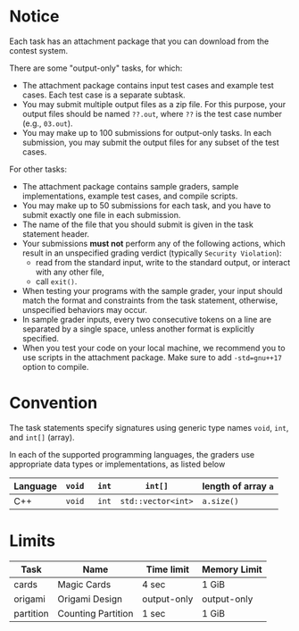 # Notice

Each task has an attachment package that you can download from the contest system.

There are some "output-only" tasks, for which:
* The attachment package contains input test cases and example test cases. Each test case is a separate subtask.
* You may submit multiple output files as a zip file. For this purpose, your output files should be named `??.out`, where `??` is the test case number (e.g., `03.out`).
* You may make up to 100 submissions for output-only tasks. In each submission, you may submit the output files for any subset of the test cases.

For other tasks:
* The attachment package contains sample graders, sample implementations, example test
cases, and compile scripts.
* You may make up to 50 submissions for each task, and you have to submit exactly one file in
each submission.
* The name of the file that you should submit is given in the task statement header.
* Your submissions **must not** perform any of the following actions, which result in
an unspecified grading verdict (typically `Security Violation`):
  * read from the standard input, write to the standard output, or interact with any other file,
  * call `exit()`.
* When testing your programs with the sample grader, your input should match the format and
constraints from the task statement, otherwise, unspecified behaviors may occur.
* In sample grader inputs, every two consecutive tokens on a line are separated by a single
space, unless another format is explicitly specified.
* When you test your code on your local machine, we recommend you to use scripts in the
attachment package. Make sure to add `-std=gnu++17` option to compile.

# Convention

The task statements specify signatures using generic type names `void`, `int`, and `int[]` (array).

In each of the supported programming languages, the graders use appropriate data types or
implementations, as listed below

| Language | `void ` | `int`  | `int[]`            | length of array `a` |
| -------- | ------- | ------ | ------------------ | ------------------- |
| C++      | `void ` | `int`  | `std::vector<int>` | `a.size()`          |

# Limits

| Task      | Name               | Time limit  | Memory Limit |
| --------- | ------------------ | ----------- | ------------ |
| cards     | Magic Cards        | 4 sec       | 1 GiB        |
| origami   | Origami Design     | output-only | output-only  |
| partition | Counting Partition | 1 sec       | 1 GiB        |
